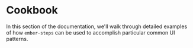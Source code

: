# Cookbook

In this section of the documentation, we'll walk through detailed examples of how `ember-steps` can be used to accomplish particular common UI patterns.
